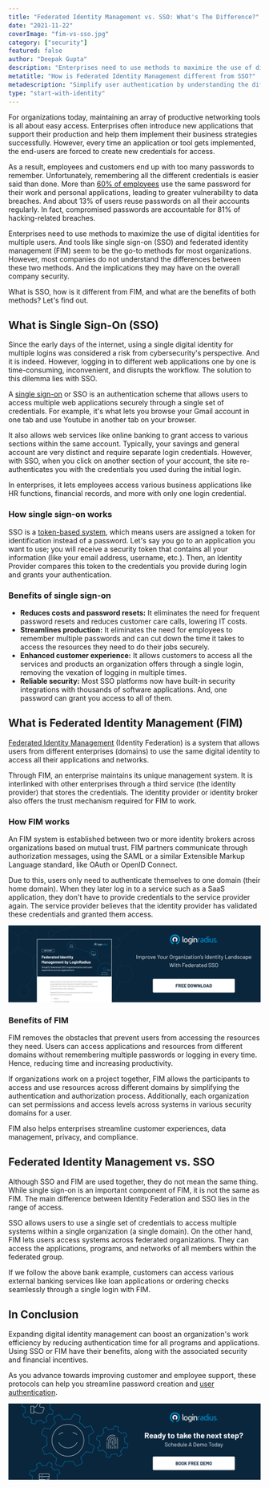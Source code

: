 ```yaml
---
title: "Federated Identity Management vs. SSO: What's The Difference?"
date: "2021-11-22"
coverImage: "fim-vs-sso.jpg"
category: ["security"]
featured: false 
author: "Deepak Gupta"
description: "Enterprises need to use methods to maximize the use of digital identities for multiple users. Although SSO and FIM are used together, they do not mean the same thing. The main difference between Identity Federation and SSO lies in the range of access."
metatitle: "How is Federated Identity Management different from SSO?"
metadescription: "Simplify user authentication by understanding the difference between single sign-on (SSO) and Federated Identity Management (FIM)."
type: "start-with-identity"
---
```



For organizations today, maintaining an array of productive networking tools is all about easy access. Enterprises often introduce new applications that support their production and help them implement their business strategies successfully. However, every time an application or tool gets implemented, the end-users are forced to create new credentials for access.

As a result, employees and customers end up with too many passwords to remember. Unfortunately, remembering all the different credentials is easier said than done. More than [60% of employees](https://www.techrepublic.com/article/25-of-employees-admit-that-they-use-the-same-password-for-everything/) use the same password for their work and personal applications, leading to greater vulnerability to data breaches. And about 13% of users reuse passwords on all their accounts regularly. In fact, compromised passwords are accountable for 81% of hacking-related breaches. 

Enterprises need to use methods to maximize the use of digital identities for multiple users. And tools like single sign-on (SSO) and federated identity management (FIM) seem to be the go-to methods for most organizations. However, most companies do not understand the differences between these two methods. And the implications they may have on the overall company security.

What is SSO, how is it different from FIM, and what are the benefits of both methods? Let's find out.


## What is Single Sign-On (SSO)

Since the early days of the internet, using a single digital identity for multiple logins was considered a risk from cybersecurity's perspective. And it is indeed. However, logging in to different web applications one by one is time-consuming, inconvenient, and disrupts the workflow. The solution to this dilemma lies with SSO. 

A [single sign-on](https://www.loginradius.com/single-sign-on/) or SSO is an authentication scheme that allows users to access multiple web applications securely through a single set of credentials. For example, it's what lets you browse your Gmail account in one tab and use Youtube in another tab on your browser. 

It also allows web services like online banking to grant access to various sections within the same account. Typically, your savings and general account are very distinct and require separate login credentials. However, with SSO, when you click on another section of your account, the site re-authenticates you with the credentials you used during the initial login.

In enterprises, it lets employees access various business applications like HR functions, financial records, and more with only one login credential. 


### How single sign-on works

SSO is a [token-based system](https://www.loginradius.com/blog/start-with-identity/pros-cons-token-authentication/), which means users are assigned a token for identification instead of a password. Let's say you go to an application you want to use; you will receive a security token that contains all your information (like your email address, username, etc.). Then, an Identity Provider compares this token to the credentials you provide during login and grants your authentication.


### Benefits of single sign-on



* **Reduces costs and password resets:** It eliminates the need for frequent password resets and reduces customer care calls, lowering IT costs. 
* **Streamlines production:** It eliminates the need for employees to remember multiple passwords and can cut down the time it takes to access the resources they need to do their jobs securely.
* **Enhanced customer experience:** It allows customers to access all the services and products an organization offers through a single login, removing the vexation of logging in multiple times.
* **Reliable security:** Most SSO platforms now have built-in security integrations with thousands of software applications. And, one password can grant you access to all of them.


## What is Federated Identity Management (FIM)

[Federated Identity Management](https://www.loginradius.com/blog/start-with-identity/what-is-federated-identity-management/) (Identity Federation) is a system that allows users from different enterprises (domains) to use the same digital identity to access all their applications and networks. 

Through FIM, an enterprise maintains its unique management system. It is interlinked with other enterprises through a third service (the identity provider) that stores the credentials. The identity provider or identity broker also offers the trust mechanism required for FIM to work. 


### How FIM works

An FIM system is established between two or more identity brokers across organizations based on mutual trust. FIM partners communicate through authorization messages, using the SAML or a similar Extensible Markup Language standard, like OAuth or OpenID Connect. 

Due to this, users only need to authenticate themselves to one domain (their home domain). When they later log in to a service such as a SaaS application, they don't have to provide credentials to the service provider again. The service provider believes that the identity provider has validated these credentials and granted them access.

[![fim-ds](fim-ds.png)](https://www.loginradius.com/resource/federated-identity-management-datasheet)


### Benefits of FIM  

FIM removes the obstacles that prevent users from accessing the resources they need. Users can access applications and resources from different domains without remembering multiple passwords or logging in every time. Hence, reducing time and increasing productivity.

If organizations work on a project together, FIM allows the participants to access and use resources across different domains by simplifying the authentication and authorization process. Additionally, each organization can set permissions and access levels across systems in various security domains for a user.

FIM also helps enterprises streamline customer experiences, data management, privacy, and compliance.


## Federated Identity Management vs. SSO

Although SSO and FIM are used together, they do not mean the same thing. While single sign-on is an important component of FIM, it is not the same as FIM. The main difference between Identity Federation and SSO lies in the range of access. 

SSO allows users to use a single set of credentials to access multiple systems within a single organization (a single domain). On the other hand, FIM lets users access systems across federated organizations. They can access the applications, programs, and networks of all members within the federated group.

If we follow the above bank example, customers can access various external banking services like loan applications or ordering checks seamlessly through a single login with FIM.


## In Conclusion

Expanding digital identity management can boost an organization's work efficiency by reducing authentication time for all programs and applications. Using SSO or FIM have their benefits, along with the associated security and financial incentives. 

As you advance towards improving customer and employee support, these protocols can help you streamline password creation and [user authentication](https://www.loginradius.com/authentication/). 


[![book-a-demo-loginradius](../assets/book-a-demo-loginradius.png)](https://www.loginradius.com/book-a-demo/)